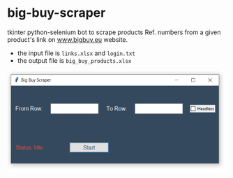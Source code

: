 # big-buy-scraper
tkinter python-selenium bot to scrape products Ref. numbers from a given product's link on www.bigbuy.eu website.

- the input file is `links.xlsx` and `login.txt`
- the output file is `big_buy_products.xlsx`


<img src="Screenshot.png" width="600px">


